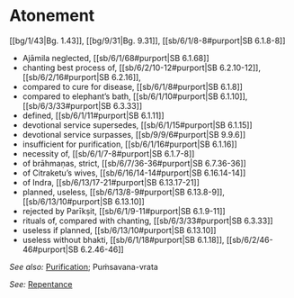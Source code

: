 # Atonement

[[bg/1/43|Bg. 1.43]], [[bg/9/31|Bg. 9.31]], [[sb/6/1/8-8#purport|SB 6.1.8-8]]

* Ajāmila neglected, [[sb/6/1/68#purport|SB 6.1.68]]
* chanting best process of, [[sb/6/2/10-12#purport|SB 6.2.10-12]], [[sb/6/2/16#purport|SB 6.2.16]],
* compared to cure for disease, [[sb/6/1/8#purport|SB 6.1.8]]
* compared to elephant’s bath, [[sb/6/1/10#purport|SB 6.1.10]], [[sb/6/3/33#purport|SB 6.3.33]]
* defined, [[sb/6/1/11#purport|SB 6.1.11]]
* devotional service supersedes, [[sb/6/1/15#purport|SB 6.1.15]]
* devotional service surpasses, [[sb/9/9/6#purport|SB 9.9.6]]
* insufficient for purification, [[sb/6/1/16#purport|SB 6.1.16]]
* necessity of, [[sb/6/1/7-8#purport|SB 6.1.7-8]]
* of brāhmaṇas, strict, [[sb/6/7/36-36#purport|SB 6.7.36-36]]
* of Citraketu’s wives, [[sb/6/16/14-14#purport|SB 6.16.14-14]]
* of Indra, [[sb/6/13/17-21#purport|SB 6.13.17-21]]
* planned, useless, [[sb/6/13/8-9#purport|SB 6.13.8-9]], [[sb/6/13/10#purport|SB 6.13.10]]
* rejected by Parīkṣit, [[sb/6/1/9-11#purport|SB 6.1.9-11]]
* rituals of, compared with chanting, [[sb/6/3/33#purport|SB 6.3.33]]
* useless if planned, [[sb/6/13/10#purport|SB 6.13.10]]
* useless without bhakti, [[sb/6/1/18#purport|SB 6.1.18]], [[sb/6/2/46-46#purport|SB 6.2.46-46]]

*See also:* [Purification](entries/purification.md); Puṁsavana-vrata

*See:* [Repentance](entries/repentance.md)

